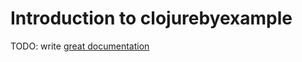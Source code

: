 # Introduction to clojurebyexample

TODO: write [great documentation](http://jacobian.org/writing/what-to-write/)
